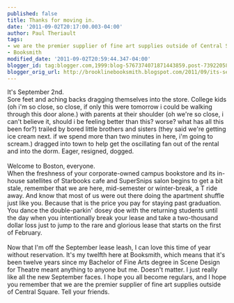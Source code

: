 ```yaml
---
published: false
title: Thanks for moving in.
date: '2011-09-02T20:17:00.003-04:00'
author: Paul Theriault
tags:
- we are the premier supplier of fine art supplies outside of Central Square
- Booksmith
modified_date: '2011-09-02T20:59:44.347-04:00'
blogger_id: tag:blogger.com,1999:blog-5767374071871443859.post-7392205832639749708
blogger_orig_url: http://brooklinebooksmith.blogspot.com/2011/09/its-september-2nd.html
---
```


It's September 2<span id="SPELLING_ERROR_0" class="blsp-spelling-error">nd</span>.
<br />Sore feet and aching backs dragging themselves into the store. College kids (oh <span id="SPELLING_ERROR_1" class="blsp-spelling-error">i'm</span> so close, so close, if only this were tomorrow i could be walking through this door alone.) with parents at their shoulder (oh we're so close, i can't believe it, should i be feeling better than this? worse? what has all this been for?) trailed by bored little brothers and sisters (they said we're getting ice cream next. if we spend more than two minutes in here, <span id="SPELLING_ERROR_2" class="blsp-spelling-error">i'm</span> going to scream.) dragged into town to help get the oscillating fan out of the rental and into the dorm. Eager, resigned, dogged.
<br />
<br />Welcome to Boston, everyone.
<br />When the freshness of your corporate-owned campus bookstore and its in-house satellites of <span id="SPELLING_ERROR_3" class="blsp-spelling-error">Starbooks</span> cafe and <span id="SPELLING_ERROR_4" class="blsp-spelling-error">SuperSnips</span> salon begins to get a bit stale, remember that we are here, mid-semester or winter-break, a T ride away. And know that most of us were out there doing the apartment shuffle just like you. Because that is the price you pay for staying past graduation. You dance the double-<span id="SPELLING_ERROR_5" class="blsp-spelling-error">parkin</span>' <span id="SPELLING_ERROR_6" class="blsp-spelling-error">dosey</span> doe with the returning students until the day when you intentionally break your lease and take a two-thousand dollar loss just to jump to the rare and glorious lease that starts on the first of February.
<br />
<br />Now that I'm off the September lease leash, I can love this time of year without reservation. It's my twelfth here at <span id="SPELLING_ERROR_7" class="blsp-spelling-error">Booksmith</span>, which means that it's been twelve years since my Bachelor of Fine Arts degree in Scene Design for Theatre meant anything to anyone but me. Doesn't matter. I just really like all the new September faces. I hope you all become regulars, and I hope you remember that we are the premier supplier of fine art supplies outside of Central Square. Tell your friends.
<br />